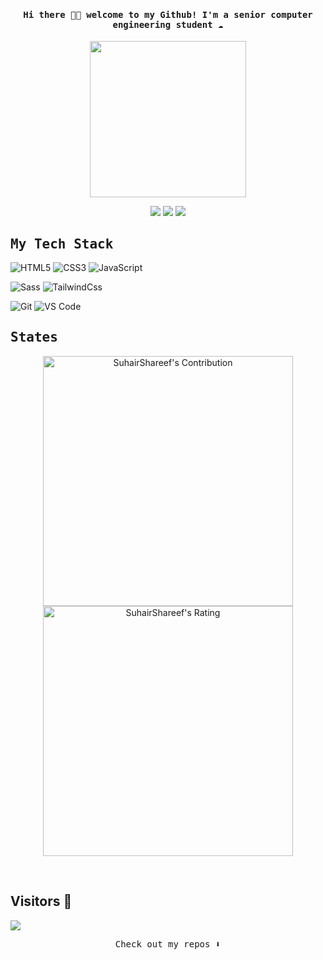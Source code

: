 <h4 align="center"><samp> Hi there 👋🏾  welcome to my Github! I'm a senior computer engineering student  ☁️ </samp></h4>

<p align="center">
  <img width="250" src="https://media.giphy.com/media/jIgXf4hgbHCeKiXpvt/giphy.gif">
</p>


<p align="center">
<a href= "https://dev.to/ari_hacks"><img src="https://img.icons8.com/windows/32/000000/dev.png"/></a>
<a href= "https://twitter.com/ari_hacks"><img src="https://img.icons8.com/material-outlined/32/000000/twitter.png"/></a>
<a href= "https://ko-fi.com/ari_hacks"><img src="https://img.icons8.com/pastel-glyph/32/000000/like--v1.png"/></a>
</p>

 
## <samp>My Tech Stack </samp>

![HTML5](https://img.shields.io/badge/-HTML5-%23E44D27?style=for-the-badge&logo=html5&logoColor=ffffff)
![CSS3](https://img.shields.io/badge/-CSS3-%231572B6?style=for-the-badge&logo=css3)
![JavaScript](https://img.shields.io/badge/-JavaScript-%23F7DF1C?style=for-the-badge&logo=javascript&logoColor=000000&labelColor=%23F7DF1C&color=%23FFCE5A)

![Sass](https://img.shields.io/badge/-Sass-%23CC6699?style=for-the-badge&logo=sass&logoColor=ffffff)
![TailwindCss](https://img.shields.io/badge/-TailwindCss-%231a202c?style=flat-square&logo=tailwind-css)

![Git](https://img.shields.io/badge/-Git-%23F05032?style=for-the-badge&logo=git&logoColor=%23ffffff)
![VS Code](https://img.shields.io/badge/-VSCode-%23007ACC?style=for-the-badge&logo=visual-studio-code)

## <samp>States</samp>

<p align = "center">
  <img src = "https://github-readme-stats.vercel.app/api?username=SuhairShareef&count_private=true&theme=dracula&hide_border=true" alt = "SuhairShareef's Contribution" width = 400 >
  <img src = "https://github-readme-streak-stats.herokuapp.com?user=SuhairShareef&count_private=true&theme=dracula&hide_border=true" alt = "SuhairShareef's Rating" width = 400 >

</p>


<br />
<h2>Visitors 👀</h2>
<div>
  <img src="https://profile-counter.glitch.me/suhairshareef/count.svg"></img>
</div>


<p align="center"><samp>
Check out my repos ⬇️  
  </samp>
</p>
